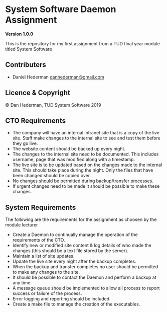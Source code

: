 # System Software Daemon Assignment

**Version 1.0.0**

This is the repository for my first assignment from a TUD final year module titled System Software

## Contributers 
- Daniel Hederman <danhederman@gmail.com>

## Licence & Copyright

© Dan Hederman, TUD System Software 2019

## CTO Requirements

* The company will have an internal intranet site that is a copy of the live site. Staff make changes to the internal site to see and test them before they go live.
* The website content should be backed up every night.
* The changes to the internal site need to be documented. This includes username, page that was modified along with a timestamp.
* The live site is to be updated based on the changes made to the internal site. This should take place during the night. Only the files that have been changed should be copied over.
* No changes should be permitted during backup/transfer processes.
* If urgent changes need to be made it should be possible to make these changes. 

## System Requirements

The following are the requirements for the assignment as choosen by the module lecturer

* Create a Daemon to continually manage the operation of the requirements of the CTO.
* Identify new or modified site content & log details of who made the changes (this should be a text file stored by the server).
* Maintain a list of site updates.
* Update the live site every night after the backup completes.
* When the backup and transfer completes no user should be permitted to make any changes to the site.
* It should be possible to contact the Daemon and perform a backup at any time.
* A message queue should be implemented to allow all process to report success or failure of the process.
* Error logging and reporting should be included.
* Create a make file to manage the creation of the executables.
